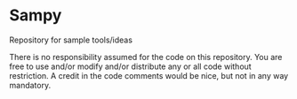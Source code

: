 # Sampy
Repository for sample tools/ideas

There is no responsibility assumed for the code on this repository. You are free to use and/or modify and/or distribute any or all code without restriction. A credit in the code comments would be nice, but not in any way mandatory.

